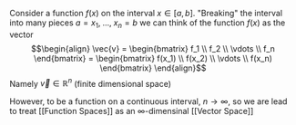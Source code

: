 Consider a function $f(x)$ on the interval $x\in [a,b]$. "Breaking" the interval into many pieces $a =x_1, \; ..., \; x_n = b$ we can think of the function $f(x)$ as the vector $$\begin{align} \vec{v} = \begin{bmatrix} f_1 \\ f_2 \\ \vdots \\ f_n \end{bmatrix} = \begin{bmatrix} f(x_1) \\ f(x_2) \\ \vdots \\ f(x_n) \end{bmatrix} \end{align}$$ 
Namely $\vec{v} \in \mathbb{R}^n$ (finite dimensional space)

However, to be a function on a continuous interval, $n \rightarrow \infty$, so we are lead to treat [[Function Spaces]] as an $\infty$-dimensinal [[Vector Space]]